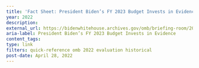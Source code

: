 ```yaml
---
title: 'Fact Sheet: President Biden’s FY 2023 Budget Invests in Evidence'
year: 2022
description: 
external_url: https://bidenwhitehouse.archives.gov/omb/briefing-room/2022/03/30/fact-sheet-president-bidens-budget-invests-in-evidence/
aria-label: President Biden’s FY 2023 Budget Invests in Evidence
content_tags: 
type: link
filters: quick-reference omb 2022 evaluation historical
post-date: April 28, 2022
---
```

